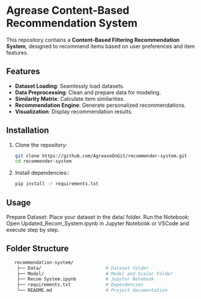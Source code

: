 # Agrease Content-Based Recommendation System

This repository contains a **Content-Based Filtering Recommendation System**, designed to recommend items based on user preferences and item features.

## Features
- **Dataset Loading**: Seamlessly load datasets.
- **Data Preprocessing**: Clean and prepare data for modeling.
- **Similarity Matrix**: Calculate item similarities.
- **Recommendation Engine**: Generate personalized recommendations.
- **Visualization**: Display recommendation results.

## Installation

1. Clone the repository:
   ```bash
   git clone https://github.com/AgreaseOnGit/recommender-system.git
   cd recommender-system

2. Install dependencies::
   ```bash
   pip install -r requirements.txt

## Usage
Prepare Dataset: Place your dataset in the data/ folder.
Run the Notebook:
Open Updated_Recom_System.ipynb in Jupyter Notebook or VSCode and execute step by step.

## Folder Structure
```bash
   recommendation-system/
    ├── Data/                        # Dataset folder
    ├── Model/                       # Model and Scaler Folder
    ├── Recom System.ipynb           # Jupyter Notebook
    ├── requirements.txt             # Dependencies
    └── README.md                    # Project documentation

